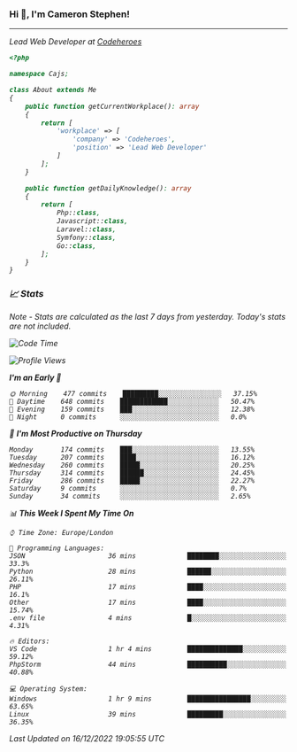 ### Hi 👋, I'm Cameron Stephen!
<hr>
<p><em>Lead Web Developer at <a href="https://codeheroes.co.uk">Codeheroes</a></p>


```php
<?php

namespace Cajs;

class About extends Me
{
    public function getCurrentWorkplace(): array
    {
        return [
            'workplace' => [
                'company' => 'Codeheroes',
                'position' => 'Lead Web Developer'
            ]
        ];
    }

    public function getDailyKnowledge(): array
    {
        return [
            Php::class,
            Javascript::class,
            Laravel::class,
            Symfony::class,
            Go::class,
        ];
    }
}
```

### 📈 Stats
<p><em>Note - Stats are calculated as the last 7 days from yesterday. Today's stats are not included.</em></p>


<!--START_SECTION:waka-->
![Code Time](http://img.shields.io/badge/Code%20Time-3%2C231%20hrs%2048%20mins-blue)

![Profile Views](http://img.shields.io/badge/Profile%20Views-0-blue)

**I'm an Early 🐤** 

```text
🌞 Morning    477 commits    █████████░░░░░░░░░░░░░░░░   37.15% 
🌆 Daytime    648 commits    ████████████░░░░░░░░░░░░░   50.47% 
🌃 Evening    159 commits    ███░░░░░░░░░░░░░░░░░░░░░░   12.38% 
🌙 Night      0 commits      ░░░░░░░░░░░░░░░░░░░░░░░░░   0.0%

```
📅 **I'm Most Productive on Thursday** 

```text
Monday       174 commits    ███░░░░░░░░░░░░░░░░░░░░░░   13.55% 
Tuesday      207 commits    ████░░░░░░░░░░░░░░░░░░░░░   16.12% 
Wednesday    260 commits    █████░░░░░░░░░░░░░░░░░░░░   20.25% 
Thursday     314 commits    ██████░░░░░░░░░░░░░░░░░░░   24.45% 
Friday       286 commits    █████░░░░░░░░░░░░░░░░░░░░   22.27% 
Saturday     9 commits      ░░░░░░░░░░░░░░░░░░░░░░░░░   0.7% 
Sunday       34 commits     ░░░░░░░░░░░░░░░░░░░░░░░░░   2.65%

```


📊 **This Week I Spent My Time On** 

```text
⌚︎ Time Zone: Europe/London

💬 Programming Languages: 
JSON                     36 mins             ████████░░░░░░░░░░░░░░░░░   33.3% 
Python                   28 mins             ██████░░░░░░░░░░░░░░░░░░░   26.11% 
PHP                      17 mins             ████░░░░░░░░░░░░░░░░░░░░░   16.1% 
Other                    17 mins             ████░░░░░░░░░░░░░░░░░░░░░   15.74% 
.env file                4 mins              █░░░░░░░░░░░░░░░░░░░░░░░░   4.31%

🔥 Editors: 
VS Code                  1 hr 4 mins         ██████████████░░░░░░░░░░░   59.12% 
PhpStorm                 44 mins             ██████████░░░░░░░░░░░░░░░   40.88%

💻 Operating System: 
Windows                  1 hr 9 mins         ████████████████░░░░░░░░░   63.65% 
Linux                    39 mins             █████████░░░░░░░░░░░░░░░░   36.35%

```


 Last Updated on 16/12/2022 19:05:55 UTC
<!--END_SECTION:waka-->
